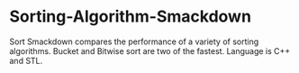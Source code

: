 # Sorting-Algorithm-Smackdown
Sort Smackdown compares the performance of a variety of sorting algorithms. Bucket and Bitwise sort are two of the fastest. Language is C++ and STL.
